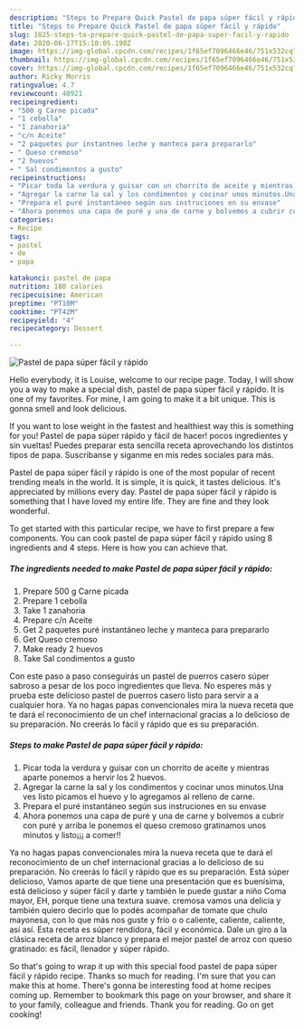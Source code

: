 ```yaml
---
description: "Steps to Prepare Quick Pastel de papa súper fácil y rápido"
title: "Steps to Prepare Quick Pastel de papa súper fácil y rápido"
slug: 1025-steps-to-prepare-quick-pastel-de-papa-super-facil-y-rapido
date: 2020-06-17T15:10:05.190Z
image: https://img-global.cpcdn.com/recipes/1f65ef7096466e46/751x532cq70/pastel-de-papa-super-facil-y-rapido-foto-principal.jpg
thumbnail: https://img-global.cpcdn.com/recipes/1f65ef7096466e46/751x532cq70/pastel-de-papa-super-facil-y-rapido-foto-principal.jpg
cover: https://img-global.cpcdn.com/recipes/1f65ef7096466e46/751x532cq70/pastel-de-papa-super-facil-y-rapido-foto-principal.jpg
author: Ricky Morris
ratingvalue: 4.7
reviewcount: 40921
recipeingredient:
- "500 g Carne picada"
- "1 cebolla"
- "1 zanahoria"
- "c/n Aceite"
- "2 paquetes pur instantneo leche y manteca para prepararlo"
- " Queso cremoso"
- "2 huevos"
- " Sal condimentos a gusto"
recipeinstructions:
- "Picar toda la verdura y guisar con un chorrito de aceite y mientras aparte ponemos a hervir los 2 huevos."
- "Agregar la carne la sal y los condimentos y cocinar unos minutos.Una ves listo picamos el huevo y lo agregamos al relleno de carne."
- "Prepara el puré instantáneo según sus instruciones en su envase"
- "Ahora ponemos una capa de puré y una de carne y bolvemos a cubrir con puré y arriba le ponemos el queso cremoso gratinamos unos minutos y listo¡¡¡ a comer!!"
categories:
- Recipe
tags:
- pastel
- de
- papa

katakunci: pastel de papa 
nutrition: 180 calories
recipecuisine: American
preptime: "PT10M"
cooktime: "PT42M"
recipeyield: "4"
recipecategory: Dessert

---
```



![Pastel de papa súper fácil y rápido](https://img-global.cpcdn.com/recipes/1f65ef7096466e46/751x532cq70/pastel-de-papa-super-facil-y-rapido-foto-principal.jpg)

Hello everybody, it is Louise, welcome to our recipe page. Today, I will show you a way to make a special dish, pastel de papa súper fácil y rápido. It is one of my favorites. For mine, I am going to make it a bit unique. This is gonna smell and look delicious.

If you want to lose weight in the fastest and healthiest way this is something for you! Pastel de papa súper rápido y fácil de hacer! pocos ingredientes y sin vueltas! Puedes preparar esta sencilla receta aprovechando los distintos tipos de papa. Suscribanse y síganme en mis redes sociales para más.

Pastel de papa súper fácil y rápido is one of the most popular of recent trending meals in the world. It is simple, it is quick, it tastes delicious. It's appreciated by millions every day. Pastel de papa súper fácil y rápido is something that I have loved my entire life. They are fine and they look wonderful.


To get started with this particular recipe, we have to first prepare a few components. You can cook pastel de papa súper fácil y rápido using 8 ingredients and 4 steps. Here is how you can achieve that.

<!--inarticleads1-->

##### The ingredients needed to make Pastel de papa súper fácil y rápido:

1. Prepare 500 g Carne picada
1. Prepare 1 cebolla
1. Take 1 zanahoria
1. Prepare c/n Aceite
1. Get 2 paquetes puré instantáneo leche y manteca para prepararlo
1. Get  Queso cremoso
1. Make ready 2 huevos
1. Take  Sal condimentos a gusto


Con este paso a paso conseguirás un pastel de puerros casero súper sabroso a pesar de los poco ingredientes que lleva. No esperes más y prueba este delicioso pastel de puerros casero listo para servir a a cualquier hora. Ya no hagas papas convencionales mira la nueva receta que te dará el reconocimiento de un chef internacional gracias a lo delicioso de su preparación. No creerás lo fácil y rápido que es su preparación. 

<!--inarticleads2-->

##### Steps to make Pastel de papa súper fácil y rápido:

1. Picar toda la verdura y guisar con un chorrito de aceite y mientras aparte ponemos a hervir los 2 huevos.
1. Agregar la carne la sal y los condimentos y cocinar unos minutos.Una ves listo picamos el huevo y lo agregamos al relleno de carne.
1. Prepara el puré instantáneo según sus instruciones en su envase
1. Ahora ponemos una capa de puré y una de carne y bolvemos a cubrir con puré y arriba le ponemos el queso cremoso gratinamos unos minutos y listo¡¡¡ a comer!!


Ya no hagas papas convencionales mira la nueva receta que te dará el reconocimiento de un chef internacional gracias a lo delicioso de su preparación. No creerás lo fácil y rápido que es su preparación. Está súper delicioso, Vamos aparte de que tiene una presentación que es buenísima, está delicioso y súper fácil y darte y también le puede gustar a niño Coma mayor, EH, porque tiene una textura suave. cremosa vamos una delicia y también quiero decirlo que lo podés acompañar de tomate que chulo mayonesa, con lo que más nos guste y frío o o caliente, caliente, caliente, así así. Esta receta es súper rendidora, fácil y económica. Dale un giro a la clásica receta de arroz blanco y prepara el mejor pastel de arroz con queso gratinado: es fácil, llenador y súper rápido. 

So that's going to wrap it up with this special food pastel de papa súper fácil y rápido recipe. Thanks so much for reading. I'm sure that you can make this at home. There's gonna be interesting food at home recipes coming up. Remember to bookmark this page on your browser, and share it to your family, colleague and friends. Thank you for reading. Go on get cooking!
